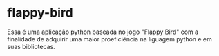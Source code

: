 # flappy-bird
Essa é uma aplicação python baseada no jogo "Flappy Bird" com a finalidade de adquirir uma maior proeficiência na liguagem python e em suas bibliotecas.
